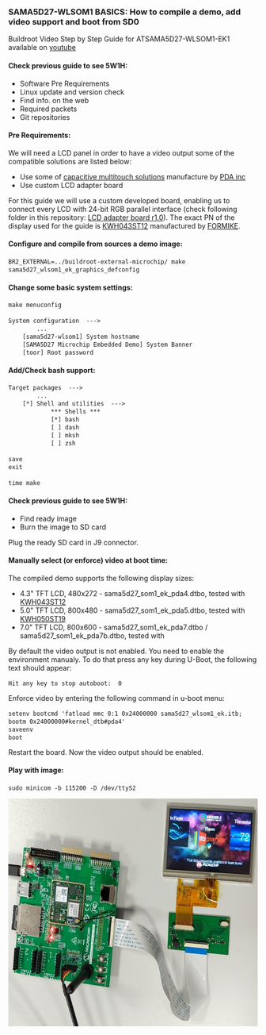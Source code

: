### SAMA5D27-WLSOM1 BASICS: How to compile a demo, add video support and boot from SD0

Buildroot Video Step by Step Guide for ATSAMA5D27-WLSOM1-EK1 available on [youtube](https://www.youtube.com/)

#### Check previous guide to see 5W1H:
- Software Pre Requirements
- Linux update and version check
- Find info. on the web
- Required packets
- Git repositories

#### Pre Requirements:

We will need a LCD panel in order to have a video output some of the compatible solutions are listed below:

- Use some of [capacitive multitouch solutions](http://www.pdaatl.com/products.htm) manufacture by [PDA inc](http://www.pdaatl.com/)
- Use custom LCD adapter board

For this guide we will use a custom developed board, enabling us to connect every LCD with 24-bit RGB parallel interface (check following folder in this repository: [LCD adapter board r1.0](https://github.com/kamval/SAMA5D27-WLSOM1-EK1/tree/master/4.%20demo%20SD0%20(VIDEO)/LCD%20adapter%20board%20r1.0)). 
The exact PN of the display used for the guide is [KWH043ST12](https://store.comet.bg/Catalogue/Product/45269/) manufactured by [FORMIKE](https://www.wandisplay.com/). 

#### Configure and compile from sources a demo image:
```
BR2_EXTERNAL=../buildroot-external-microchip/ make sama5d27_wlsom1_ek_graphics_defconfig
```

#### Change some basic system settings: 
```
make menuconfig

System configuration  --->
        ...
    [sama5d27-wlsom1] System hostname
    [SAMA5D27 Microchip Embedded Demo] System Banner
    [toor] Root password

```

#### Add/Check bash support: 
```
Target packages  --->
        ...
    [*] Shell and utilities  --->
            *** Shells ***
            [*] bash
            [ ] dash      
            [ ] mksh
            [ ] zsh

save
exit

time make
```

#### Check previous guide to see 5W1H:
- Find ready image
- Burn the image to SD card

Plug the ready SD card in J9 connector.

#### Manually select (or enforce) video at boot time:

The compiled demo supports the following display sizes:

- 4.3" TFT LCD, 480x272 - sama5d27_som1_ek_pda4.dtbo, tested with [KWH043ST12](https://store.comet.bg/Catalogue/Product/45269/) 
- 5.0" TFT LCD, 800x480 - sama5d27_som1_ek_pda5.dtbo, tested with [KWH050ST19](https://store.comet.bg/Catalogue/Product/45270/) 
- 7.0" TFT LCD, 800x600 - sama5d27_som1_ek_pda7.dtbo / sama5d27_som1_ek_pda7b.dtbo, tested with 

By default the video output is not enabled. You need to enable the environment manualy. To do that press any key during U-Boot, the following text should appear:  

```
Hit any key to stop autoboot:  0

```

Enforce video by entering the following command in u-boot menu: 

```
setenv bootcmd 'fatload mmc 0:1 0x24000000 sama5d27_wlsom1_ek.itb; bootm 0x24000000#kernel_dtb#pda4'
saveenv
boot
```

Restart the board. Now the video output should be enabled. 

#### Play with image:
```
sudo minicom -b 115200 -D /dev/ttyS2
```
<p align="center">
  <img width="659" height="460" src="https://github.com/kamval/SAMA5D27-WLSOM1-EK1/blob/master/Documents/a5d27_wlsom1_video_demo_bot.jpg">
</p>